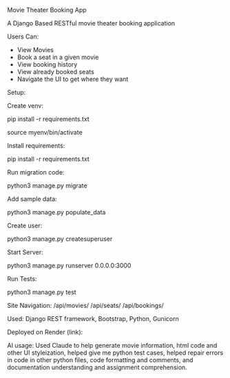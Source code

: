 Movie Theater Booking App

A Django Based RESTful movie theater booking application

Users Can:
- View Movies
- Book a seat in a given movie
- View booking history
- View already booked seats
- Navigate the UI to get where they want

Setup: 

Create venv:

pip install -r requirements.txt

source myenv/bin/activate

Install requirements:

pip install -r requirements.txt

Run migration code:

python3 manage.py migrate

Add sample data:

python3 manage.py populate_data

Create user:

python3 manage.py createsuperuser

Start Server: 

python3 manage.py runserver 0.0.0.0:3000

Run Tests:

python3 manage.py test

Site Navigation:
/api/movies/
/api/seats/
/api/bookings/

Used:
Django REST framework,
Bootstrap,
Python, 
Gunicorn

Deployed on Render (link): 

AI usage:
Used Claude to help generate movie information, html code and other UI styleization, helped give me python test cases, helped repair errors in code in other python files, code formatting and comments, and documentation understanding and assignment comprehension. 